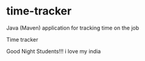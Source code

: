 # time-tracker
Java (Maven) application for tracking time on the job

Time tracker

Good Night Students!!!
i love my india
